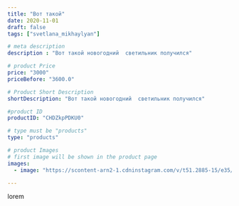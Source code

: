 ```yaml
---
title: "Вот такой"
date: 2020-11-01
draft: false
tags: ["svetlana_mikhaylyan"]

# meta description
description : "Вот такой новогодний  светильник получился"

# product Price
price: "3000"
priceBefore: "3600.0"

# Product Short Description
shortDescription: "Вот такой новогодний  светильник получился"

#product ID
productID: "CHDZkpPDKU0"

# type must be "products"
type: "products"

# product Images
# first image will be shown in the product page
images:
  - image: "https://scontent-arn2-1.cdninstagram.com/v/t51.2885-15/e35/123247762_391041765364893_1268210013772062370_n.jpg?se=7&tp=1&_nc_ht=scontent-arn2-1.cdninstagram.com&_nc_cat=109&_nc_ohc=b3Yv6m9uoPwAX8ODjCK&ccb=7-4&oh=6f50a02d7ea6095f3b0c0d88b8a9dba0&oe=60814CD2&_nc_sid=86f79a&ig_cache_key=MjQzMjkwMDY5MzA1MDA0MTY1Mg%3D%3D.2-ccb7-4"

---
```

lorem
